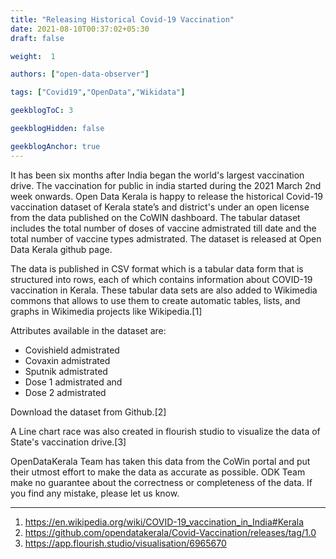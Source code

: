 ```yaml
---
title: "Releasing Historical Covid-19 Vaccination"
date: 2021-08-10T00:37:02+05:30
draft: false

weight:  1

authors: ["open-data-observer"]

tags: ["Covid19","OpenData","Wikidata"]

geekblogToC: 3

geekblogHidden: false

geekblogAnchor: true
---
```

It has been six months after India began the world's largest vaccination drive. The vaccination for public in india started during the 2021 March 2nd week onwards. Open Data Kerala is happy to release the historical Covid-19 vaccination dataset of Kerala state’s and district's under an open license from the data published on the CoWIN dashboard. The tabular dataset includes the total number of doses of vaccine admistrated till date and the total number of vaccine types admistrated. The dataset is released at Open Data Kerala github page.

The data is published in CSV format which is a tabular data form that is structured into rows, each of which contains information about COVID-19 vaccination in Kerala. These tabular data sets are also added to Wikimedia commons that allows to use them to create automatic tables, lists, and graphs in Wikimedia projects like Wikipedia.[1]

Attributes available in the dataset are:
* Covishield admistrated
* Covaxin admistrated
* Sputnik admistrated
* Dose 1 admistrated and
* Dose 2 admistrated

Download the dataset from Github.[2]

A Line chart race was also created in flourish studio to visualize the data of State's vaccination drive.[3]

OpenDataKerala Team has taken this data from the CoWin portal and put their utmost effort to make the data as accurate as possible. ODK Team make no guarantee about the correctness or completeness of the data. If you find any mistake, please let us know.


---
1. https://en.wikipedia.org/wiki/COVID-19_vaccination_in_India#Kerala
2. https://github.com/opendatakerala/Covid-Vaccination/releases/tag/1.0
3. https://app.flourish.studio/visualisation/6965670
